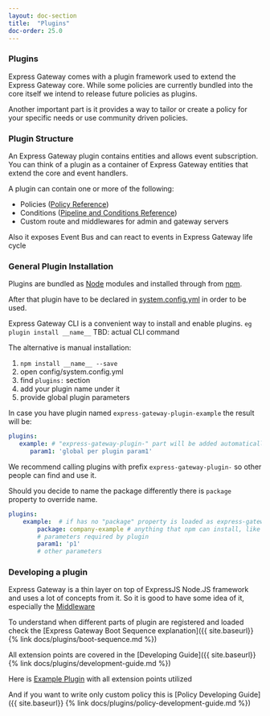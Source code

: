 ```yaml
---
layout: doc-section
title:  "Plugins"
doc-order: 25.0
---
```

### Plugins

Express Gateway comes with a plugin framework used to extend the Express Gateway core. 
While some policies are currently bundled into the core itself we intend to release future policies as plugins. 

Another important part is it provides a way to tailor or create a policy for your specific needs or use community driven policies.  

### Plugin Structure

An Express Gateway plugin contains entities and allows event subscription. You can think of a plugin as a container of Express Gateway entities that extend the core and event handlers.

A plugin can contain one or more of the following:
* Policies ([Policy Reference](./policies))
* Conditions ([Pipeline and Conditions Reference](./configuration/policies))
* Custom route and middlewares for admin and gateway servers

Also it exposes Event Bus and can react to events in Express Gateway life cycle

### General Plugin Installation

Plugins are bundled as [Node](http://www.nodejs.org) modules and installed through from [npm](https://www.npmjs.com). 

After that plugin have to be declared in [system.config.yml](./configuration/system.config.yml) in order to be used. 

Express Gateway CLI is a convenient way to install and enable plugins. 
`eg plugin install __name__`
TBD: actual CLI command 

The alternative is manual installation:

1. `npm install __name__ --save`
2. open config/system.config.yml 
3. find `plugins:` section
4. add your plugin name under it 
5. provide global plugin parameters 

In case you have plugin named `express-gateway-plugin-example` the result will be:

```yml
plugins:
   example: # "express-gateway-plugin-" part will be added automatically
      param1: 'global per plugin param1'
```

We recommend calling plugins with prefix `express-gateway-plugin-` so other people can find and use it. 

Should you decide to name the package differently there is `package` property to override name. 

```yml
plugins:
    example:  # if has no "package" property is loaded as express-gateway-plugin-example
        package: company-example # anything that npm can install, like git url etc.
        # parameters required by plugin 
        param1: 'p1'
        # other parameters 

```

### Developing a plugin
Express Gateway is a thin layer on top of ExpressJS Node.JS framework and uses a lot of concepts from it. So it is good to have some idea of it, especially the [Middleware](http://expressjs.com/en/guide/writing-middleware.html)

To understand when different parts of plugin are registered and loaded check the [Express Gateway Boot Sequence explanation]({{ site.baseurl}} {% link docs/plugins/boot-sequence.md %})

All extension points are covered in the
[Developing Guide]({{ site.baseurl}} {% link docs/plugins/development-guide.md %})

Here is [Example Plugin](https://github.com/ExpressGateway/express-gateway-plugin-example) with all extension points utilized 

And if you want to write only custom policy this is [Policy Developing Guide]({{ site.baseurl}} {% link docs/plugins/policy-development-guide.md %})
